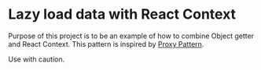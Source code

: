 # Lazy load data with React Context

Purpose of this project is to be an example of how to combine Object getter and React Context. This pattern is inspired by [Proxy Pattern](https://en.wikipedia.org/wiki/Proxy_pattern).

Use with caution.
